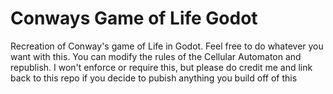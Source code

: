 # Conways Game of Life Godot
 Recreation of Conway's game of Life in Godot. Feel free to do whatever you want with this. You can modify the rules of the Cellular Automaton and republish. I won't enforce or require this, but please do credit me and link back to this repo if you decide to pubish anything you build off of this 
